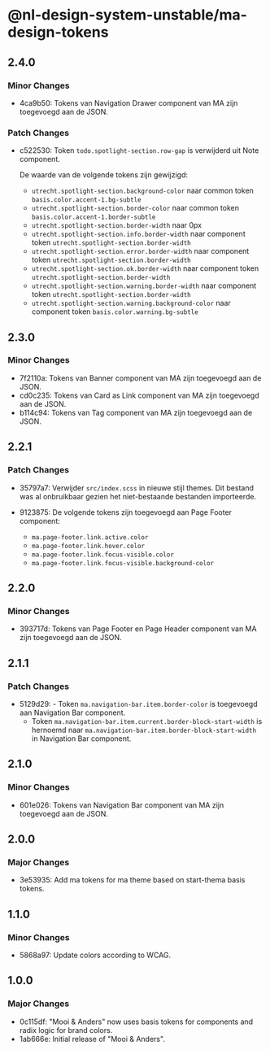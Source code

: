 # @nl-design-system-unstable/ma-design-tokens

## 2.4.0

### Minor Changes

- 4ca9b50: Tokens van Navigation Drawer component van MA zijn toegevoegd aan de JSON.

### Patch Changes

- c522530: Token `todo.spotlight-section.row-gap` is verwijderd uit Note component.

  De waarde van de volgende tokens zijn gewijzigd:

  - `utrecht.spotlight-section.background-color` naar common token `basis.color.accent-1.bg-subtle`
  - `utrecht.spotlight-section.border-color` naar common token `basis.color.accent-1.border-subtle`
  - `utrecht.spotlight-section.border-width` naar 0px
  - `utrecht.spotlight-section.info.border-width` naar component token `utrecht.spotlight-section.border-width`
  - `utrecht.spotlight-section.error.border-width` naar component token `utrecht.spotlight-section.border-width`
  - `utrecht.spotlight-section.ok.border-width` naar component token `utrecht.spotlight-section.border-width`
  - `utrecht.spotlight-section.warning.border-width` naar component token `utrecht.spotlight-section.border-width`
  - `utrecht.spotlight-section.warning.background-color` naar component token `basis.color.warning.bg-subtle`

## 2.3.0

### Minor Changes

- 7f2110a: Tokens van Banner component van MA zijn toegevoegd aan de JSON.
- cd0c235: Tokens van Card as Link component van MA zijn toegevoegd aan de JSON.
- b114c94: Tokens van Tag component van MA zijn toegevoegd aan de JSON.

## 2.2.1

### Patch Changes

- 35797a7: Verwijder `src/index.scss` in nieuwe stijl themes. Dit bestand was al onbruikbaar gezien het niet-bestaande bestanden importeerde.
- 9123875: De volgende tokens zijn toegevoegd aan Page Footer component:

  - `ma.page-footer.link.active.color`
  - `ma.page-footer.link.hover.color`
  - `ma.page-footer.link.focus-visible.color`
  - `ma.page-footer.link.focus-visible.background-color`

## 2.2.0

### Minor Changes

- 393717d: Tokens van Page Footer en Page Header component van MA zijn toegevoegd aan de JSON.

## 2.1.1

### Patch Changes

- 5129d29: - Token `ma.navigation-bar.item.border-color` is toegevoegd aan Navigation Bar component.
  - Token `ma.navigation-bar.item.current.border-block-start-width` is hernoemd naar `ma.navigation-bar.item.border-block-start-width` in Navigation Bar component.

## 2.1.0

### Minor Changes

- 601e026: Tokens van Navigation Bar component van MA zijn toegevoegd aan de JSON.

## 2.0.0

### Major Changes

- 3e53935: Add ma tokens for ma theme based on start-thema basis tokens.

## 1.1.0

### Minor Changes

- 5868a97: Update colors according to WCAG.

## 1.0.0

### Major Changes

- 0c115df: "Mooi & Anders" now uses basis tokens for components and radix logic for brand colors.
- 1ab666e: Initial release of "Mooi & Anders".
